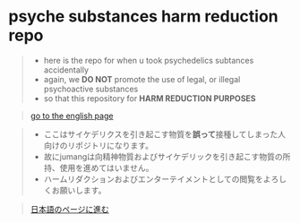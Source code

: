 # psyche substances harm reduction repo

> * here is the repo for when u took psychedelics subtances accidentally
> * again, we <strong>DO NOT</strong> promote the use of legal, or illegal psychoactive substances
> * so that this repository for <strong>HARM REDUCTION PURPOSES</strong>

>  [go to the english page](english/main.md)

> * ここはサイケデリクスを引き起こす物質を<strong>誤って</strong>接種してしまった人向けのリポジトリになります。
> * 故にjumangは向精神物質およびサイケデリックを引き起こす物質の所持、使用を進めてはいません。
> * ハームリダクションおよびエンターテイメントとしての閲覧をよろしくお願いします。

>  [日本語のページに進む](japanese/main.md)
